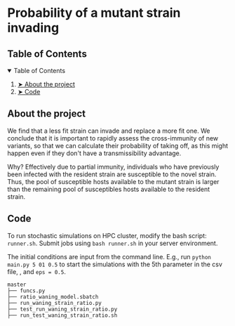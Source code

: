 # Probability of a mutant strain invading

<h2 id="table-of-contents"> Table of Contents</h2>

<details open="open">
  <summary>Table of Contents</summary>
  <ol>
    <li><a href="#about-the-project"> ➤ About the project</a></li>
    <li><a href="#Code"> ➤ Code</a></li>
  </ol>
</details>

<h2 id="about-the-project"> About the project</h2>
We find that a less fit strain can invade and replace a more fit one.  We conclude that it is important to rapidly assess the cross-immunity of new variants, so that we can calculate their probability of taking off, as this might happen even if they don't have a transmissibility advantage. 

Why? Effectively due to partial immunity, individuals who have previously been infected with the resident strain are susceptible to the novel strain. Thus, the pool of susceptible hosts available to the mutant strain is larger than the remaining pool of susceptibles hosts available to the resident strain. 

<h2 id="Code"> Code</h2>

To run stochastic simulations on HPC cluster, modify the bash script: `runner.sh`. Submit jobs using `bash runner.sh` in your server environment. 

The initial conditions are input from the command line. E.g., run `python main.py 5 01 0.5` to start the simulations with the 5th parameter in the csv file, , and `eps = 0.5`.

    master
    ├── funcs.py
    ├── ratio_waning_model.sbatch
    ├── run_waning_strain_ratio.py
    ├── test_run_waning_strain_ratio.py
    ├── run_test_waning_strain_ratio.sh
   
<!-- To create the figures in jupyter notebooks. 

    notebooks
    ├── Bifurcation_diagram.ipynb
    ├── Cross_immunity_protection.ipynb
    ├── Distribution_susceptibles.ipynb
    ├── Example_stochastic_simulations.ipynb
    └── Prob_emergence.ipynb
     -->
